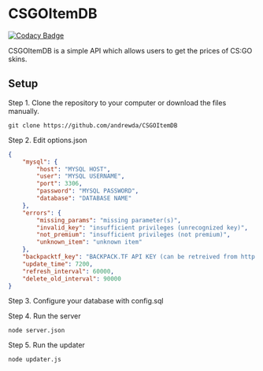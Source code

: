 # CSGOItemDB
[![Codacy Badge](https://api.codacy.com/project/badge/3740b21ca3744edb80a376a9a0596ffa)](https://www.codacy.com/app/dassonville-andrew/CSGOItemDB-com)

CSGOItemDB is a simple API which allows users to get the prices of CS:GO skins.

## Setup

Step 1. Clone the repository to your computer or download the files manually.

```
git clone https://github.com/andrewda/CSGOItemDB
```

Step 2. Edit options.json

```JSON
{
    "mysql": {
        "host": "MYSQL HOST",
        "user": "MYSQL USERNAME",
        "port": 3306,
        "password": "MYSQL PASSWORD",
        "database": "DATABASE NAME"
    },
    "errors": {
        "missing_params": "missing parameter(s)",
        "invalid_key": "insufficient privileges (unrecognized key)",
        "not_premium": "insufficient privileges (not premium)",
        "unknown_item": "unknown item"
    },
    "backpacktf_key": "BACKPACK.TF API KEY (can be retreived from http://backpack.tf/api)",
    "update_time": 7200,
    "refresh_interval": 60000,
    "delete_old_interval": 90000
}
```

Step 3. Configure your database with config.sql

Step 4. Run the server

```
node server.json
```

Step 5. Run the updater

```
node updater.js
```
